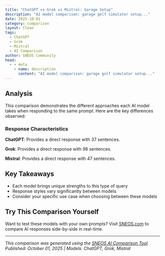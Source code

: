 ```yaml
---
title: "ChatGPT vs Grok vs Mistral: Garage Setup"
description: "AI model comparison: garage golf simulator setup..."
date: 2025-10-01
category: comparison
layout: Clean
tags:
  - ChatGPT
  - Grok
  - Mistral
  - AI Comparison
author: SNEOS Community
head:
  - - meta
    - name: description
      content: "AI model comparison: garage golf simulator setup..."
---
```


<ChatComparison
  title="ChatGPT vs Grok vs Mistral: Garage Setup"
  prompt="garage golf simulator setup"
  :responses='{
    "ChatGPT": "Setting up a golf simulator in your garage can be a fantastic way to practice your swing year-round. Here\u2019s a step-by-step guide to help you get started:\n\n### 1. Assess Your Space\n- **Ceiling Height:** Aim for at least 9 feet to comfortably swing a driver.\n- **Floor Space:** Ideally, at least 10 feet wide by 15 feet deep.\n- **Lighting \u0026 Ventilation:** Ensure good lighting and ventilation for comfort.\n\n### 2. Choose a Golf Simulator System\nOptions range from high-end systems to budget-friendly setups. Popular brands include:\n- **SkyTrak**\n- **TrackMan**\n- **Foresight Sports**\n- **OptiShot**\n- **Uneekor**\n\nConsider your budget, desired features (e.g., launch data accuracy, graphics, multiplayer), and software compatibility.\n\n### 3. Impact Screen and Enclosure\n- Purchase a high-quality **impact screen** to show visuals and absorb ball impact.\n- Use a **hitting mat** that simulates fairway turf.\n- Consider a **net enclosure** or dedicated frame to protect walls and ceiling, containing the ball within your garage.\n\n### 4. Projector and Display\n- Use a bright **projector** (3000 lumens or higher recommended) to display the simulator\u2019s graphics on the impact screen.\n- Alternatively, a large **monitor or TV** can work, but the immersive experience is lessened.\n\n### 5. Launch Monitor or Sensor Setup\n- Set up your chosen launch monitor according to manufacturer instructions.\n- Position sensors or cameras where they can accurately capture ball flight and club data.\n\n### 6. Flooring and Surroundings\n- Protect garage floor with anti-fatigue mats or turf.\n- Keep space clear of obstacles for safety.\n\n### 7. Computer or Device\n- A powerful enough computer or tablet to run the simulator software.\n- Check system requirements beforehand.\n\n### 8. Connect Everything and Calibrate\n- Connect projector, sensors, and computer.\n- Calibrate sensors as per instructions for accurate data.\n\n### 9. Safety Precautions\n- Use protective gear or padding as needed.\n- Ensure garage doors/windows are closed to prevent ball damage.\n\n---\n\n### Sample Basic Setup List:\n| Item              | Purpose                       | Approximate Cost    |\n|-------------------|-------------------------------|--------------------|\n| Launch Monitor    | Ball \u0026 club data capture       | $500 - $20,000\u002B    |\n| Impact Screen      | Visual display \u0026 ball stop    | $200 - $1,000      |\n| Hitting Mat        | Simulate turf \u0026 protect floor | $100 - $500        |\n| Projector          | Displays simulation graphics  | $500 - $2,000      |\n| Enclosure/Net     | Protect walls \u0026 contain balls | $200 - $1,000      |\n| Computer/Tablet    | Runs the software             | $500 - $2,000\u002B     |\n\n---\n\n### Tips:\n- Check door clearance for your swing path.\n- Consider soundproofing if noise is a concern.\n- Look into ceiling-mounted projectors to save space.\n- Use ceiling mounts and floor mats with anti-slip backing for safety.\n\nIf you want recommendations based on specific budget or garage size, feel free to ask!",
    "Grok": "Setting up a garage golf simulator is a fantastic way to practice your swing, play virtual rounds, and improve your game from the comfort of home, regardless of weather conditions. Below is a comprehensive guide to help you create an effective and functional garage golf simulator setup.\n\n---\n\n### 1. Assess Your Garage Space\nBefore purchasing equipment, evaluate your garage to ensure it\u2019s suitable for a simulator setup. Consider the following:\n\n- **Dimensions:** \n  - **Height:** You\u2019ll need at least **9-10 feet** of ceiling height to swing a club comfortably without hitting the ceiling. Taller ceilings (12 feet or more) are ideal for drivers and high shots.\n  - **Width:** A minimum of **10-12 feet** wide to accommodate your swing and avoid hitting walls. Wider spaces (15\u002B feet) are better for a more immersive setup.\n  - **Depth:** At least **15-18 feet** deep to allow space for the hitting area, screen, and projector (if used). Ideally, 20\u002B feet for better ball flight tracking.\n- **Flooring:** Concrete garage floors are fine, but consider adding a hitting mat for comfort and to protect your joints and clubs.\n- **Lighting:** Ensure the space is well-lit for visibility, but avoid glare on screens or sensors.\n- **Ventilation:** Garages can get hot or stuffy. Add fans or ventilation to keep the space comfortable during long practice sessions.\n- **Safety:** Ensure there are no obstructions (shelves, tools, cars) in the swing area to prevent damage or injury.\n\n---\n\n### 2. Essential Equipment for a Golf Simulator\nHere\u2019s a breakdown of the core components you\u2019ll need for your garage golf simulator:\n\n#### a) Launch Monitor\nA launch monitor is the heart of your simulator, tracking ball and club data such as ball speed, launch angle, spin rate, and carry distance. Options range in price and accuracy:\n- **Budget-Friendly:** SkyTrak, OptiShot 2, or Garmin Approach R10 ($500\u2013$3,000). These are portable and good for basic data and simulation.\n- **Mid-Range:** FlightScope Mevo\u002B or TrackMan 4 ($2,000\u2013$10,000). These provide more accurate data and better software integration.\n- **High-End:** Foresight Sports GCQuad or TrackMan iO ($10,000\u002B). Professional-grade accuracy used by pros and instructors.\n- **Considerations:** Ensure the launch monitor fits your space requirements (some need more depth for accurate readings) and budget.\n\n#### b) Hitting Mat\nA quality hitting mat replicates the feel of real turf and protects your clubs and body.\n- **Size:** At least 4x5 feet to accommodate your stance and swing. Larger mats (5x5 feet or bigger) are better.\n- **Types:** Look for mats with a realistic feel, like fiberbuilt or TrueStrike mats, which are kinder on wrists and elbows.\n- **Price:** $100\u2013$500 for a good mat.\n- **Optional:** Add a stance mat or turf padding around the hitting area for comfort.\n\n#### c) Impact Screen or Net\nYou\u2019ll need something to stop the ball after you hit it. Choose between a net or a full impact screen (if using a projector for visuals).\n- **Nets:** Affordable and simple ($50\u2013$200). Examples include Spornia SPG-7 or Net Return Pro Series. Ensure it\u2019s rated for real golf balls and has a sturdy frame.\n- **Impact Screens:** Necessary if you\u2019re projecting a course simulation ($200\u2013$1,000). Look for durable materials that can withstand repeated impacts. Hang it 10\u201312 feet from your hitting area for safety.\n- **Safety Tip:** Add side netting or padding to protect walls and prevent errant shots from causing damage.\n\n#### d) Projector and Screen (Optional for Visual Simulation)\nIf you want to play virtual courses or see shot replays, a projector paired with an impact screen is essential.\n- **Projector:** Choose a short-throw projector (BenQ, Optoma, or Epson) with at least 3,000 lumens for clear visuals in a semi-lit garage. Price: $500\u2013$2,000.\n- **Mounting:** Ceiling or wall-mount the projector behind the hitting area to avoid shadows.\n- **Software Compatibility:** Ensure the projector works with your launch monitor\u2019s software for seamless visuals.\n\n#### e) Computer or Device\nMost launch monitors require a computer, tablet, or smartphone to run simulation software.\n- **Requirements:** Check your launch monitor\u2019s specs (e.g., SkyTrak needs a powerful iPad or PC for smooth operation).\n- **Software:** Popular options include E6 Connect, TGC 2019 (The Golf Club), or FSX by Foresight Sports. Some software requires annual subscriptions ($200\u2013$500/year).\n\n#### f) Golf Clubs and Balls\n- Use your own clubs for realistic feedback.\n- Use real golf balls for accuracy with most launch monitors (some budget options like OptiShot work with foam balls). Check if your device requires specific \u201Cmarked\u201D balls for tracking.\n\n---\n\n### 3. Optional Enhancements\nThese add-ons can elevate your setup for comfort and immersion:\n- **Sound System:** Add speakers for background course audio or music.\n- **Seating:** Include a chair or stool for breaks during long sessions.\n- **Decor:** Add turf flooring, golf-themed decor, or lighting to mimic a pro shop or studio vibe.\n- **Camera System:** Record your swing for analysis using a separate camera or tripod.\n\n---\n\n### 4. Budget Breakdown\nYour budget will dictate the quality and features of your setup. Here\u2019s a rough estimate:\n- **Basic Setup ($500\u2013$1,500):** Budget launch monitor (e.g., OptiShot), simple net, small hitting mat, no projector.\n- **Mid-Range Setup ($2,000\u2013$5,000):** SkyTrak or Mevo\u002B, quality mat, impact screen, short-throw projector.\n- **Premium Setup ($10,000\u002B):** High-end launch monitor (GCQuad or TrackMan), custom enclosure, premium mat, top-tier projector and software.\n\n---\n\n### 5. Step-by-Step Setup Process\n1. **Clear and Prepare the Space:** Remove clutter, measure dimensions, and ensure safety.\n2. **Install Flooring/Mat:** Lay down your hitting mat and any additional turf or padding.\n3. **Set Up the Net or Screen:** Securely install your net or impact screen at the correct distance (usually 10\u201312 feet from the hitting area).\n4. **Position the Launch Monitor:** Place it according to the manufacturer\u2019s guidelines (some need to be in front of or behind the ball).\n5. **Mount the Projector (if applicable):** Install it overhead or behind the hitting area, projecting onto the impact screen.\n6. **Connect Software:** Set up your computer or device, install the simulation software, and pair it with the launch monitor.\n7. **Test the Setup:** Hit a few shots to ensure the launch monitor tracks accurately and the screen/net holds up.\n8. **Calibrate and Refine:** Adjust lighting, projector alignment, and launch monitor settings for optimal performance.\n\n---\n\n### 6. Safety and Maintenance Tips\n- **Protect Your Space:** Use side netting or foam padding on walls to prevent damage from mishits.\n- **Check Equipment Regularly:** Inspect nets and screens for wear and tear, as real golf balls can cause damage over time.\n- **Swing Safely:** Double-check ceiling height and surroundings before swinging, especially with drivers.\n- **Clean the Area:** Keep the garage free of debris to avoid tripping or equipment damage.\n\n---\n\n### 7. Recommended Products for Different Budgets\n#### Budget Setup (~$1,000)\n- Launch Monitor: OptiShot 2 (~$500)\n- Hitting Mat: Basic 4x5 mat (~$150)\n- Net: Spornia SPG-7 (~$300)\n\n#### Mid-Range Setup (~$3,500)\n- Launch Monitor: SkyTrak (~$2,000)\n- Hitting Mat: Fiberbuilt Flight Deck (~$300)\n- Impact Screen \u002B Frame: Carl\u2019s Place Golf Enclosure (~$800)\n- Projector: Optoma GT1080HDR (~$700)\n\n#### Premium Setup (~$15,000\u002B)\n- Launch Monitor: Foresight Sports GCQuad (~$11,000)\n- Hitting Mat: TrueStrike Double Mat (~$800)\n- Custom Enclosure \u002B Screen: Carl\u2019s Place Premium (~$1,500)\n- Projector: BenQ LK936ST 4K (~$3,000)\n\n---\n\n### 8. Additional Considerations\n- **Power Supply:** Ensure you have enough outlets for the launch monitor, projector, and computer. Use extension cords or power strips if needed.\n- **Internet Connection:** Some software requires a stable Wi-Fi connection for updates or online play.\n- **Noise:** Hitting golf balls in a garage can be loud. Consider soundproofing or warning neighbors if needed.\n- **Insurance:** Check if your homeowner\u2019s insurance covers potential damage from a golf simulator setup.\n\n---\n\nBy following this guide, you can create a garage golf simulator tailored to your space, budget, and skill level. Whether you\u2019re a casual golfer or a serious player, this setup will help you practice year-round and take your game to the next level. Let me know if you\u2019d like more details on specific equipment or software!",
    "Mistral": "Setting up a garage golf simulator can be a fantastic way to practice your swing and enjoy the game year-round. Here\u2019s a step-by-step guide to help you get started:\n\n### 1. Measure Your Space\n- **Dimensions**: Ensure your garage has enough space for a full swing. Typically, you need at least 10 feet in width, 10 feet in height, and 15 feet in depth.\n- **Clearance**: Make sure there are no obstructions like shelves, tools, or vehicles that could interfere with your swing.\n\n### 2. Choose a Golf Simulator\n- **Budget**: Determine your budget. Golf simulators can range from a few hundred dollars to several thousand.\n- **Features**: Decide on the features you need, such as high-definition graphics, multiple courses, swing analysis, and multiplayer options.\n- **Brands**: Popular brands include SkyTrak, OptiShot, Foresight Sports, and TrackMan.\n\n### 3. Select a Projector and Screen\n- **Projector**: Choose a short-throw projector for a clear, large image in a small space. Look for one with high lumens for brightness and good resolution (1080p or 4K).\n- **Screen**: Opt for a high-quality impact screen that can withstand the impact of golf balls. Ensure it is large enough to display the simulator\u2019s graphics clearly.\n\n### 4. Install the Impact Screen\n- **Frame**: Build or purchase a frame to hold the impact screen. Ensure it is sturdy and secure.\n- **Mounting**: Mount the screen at the correct height and distance from the hitting area.\n\n### 5. Set Up the Projector\n- **Mounting**: Mount the projector on the ceiling or a stand, ensuring it is aligned with the impact screen.\n- **Calibration**: Adjust the projector settings for the best image quality and alignment.\n\n### 6. Install the Golf Simulator\n- **Hardware**: Set up the simulator hardware, such as the launch monitor, sensors, and cameras.\n- **Software**: Install the simulator software on your computer or tablet. Ensure it is compatible with your hardware.\n\n### 7. Add a Hitting Mat\n- **Quality**: Choose a high-quality hitting mat that mimics the feel of real grass.\n- **Placement**: Position the mat in the hitting area, ensuring it is level and secure.\n\n### 8. Set Up Lighting\n- **Ambient Lighting**: Ensure the garage has adequate lighting for visibility and to enhance the simulator experience.\n- **Projector Lighting**: Avoid direct light on the impact screen to prevent glare and ensure a clear image.\n\n### 9. Add Additional Equipment\n- **Netting**: Consider adding side netting to catch errant shots and protect the walls.\n- **Furniture**: Add a comfortable chair or couch for relaxing between shots.\n- **Storage**: Include storage solutions for your golf clubs and accessories.\n\n### 10. Test and Adjust\n- **Calibration**: Test the simulator and make any necessary adjustments to the projector, screen, and sensors.\n- **Practice**: Spend some time practicing to ensure everything is working correctly and to get used to the setup.\n\n### 11. Safety Considerations\n- **Ventilation**: Ensure the garage has adequate ventilation to prevent overheating of equipment.\n- **Electrical**: Make sure all electrical components are properly grounded and safe.\n- **Fire Safety**: Keep a fire extinguisher nearby and ensure there are no flammable materials near electrical equipment.\n\n### 12. Enjoy Your Simulator\n- **Invite Friends**: Share the experience with friends and family.\n- **Improve Your Game**: Use the simulator to practice and improve your golf skills.\n\nBy following these steps, you can create a functional and enjoyable garage golf simulator setup that will provide hours of entertainment and help you improve your game."
  }'
  published-date="18:12"
/>

## Analysis

This comparison demonstrates the different approaches each AI model takes when responding to the same prompt. Here are the key differences observed:

### Response Characteristics

**ChatGPT**: Provides a direct response with 37 sentences. 

**Grok**: Provides a direct response with 98 sentences. 

**Mistral**: Provides a direct response with 47 sentences. 

## Key Takeaways

- Each model brings unique strengths to this type of query
- Response styles vary significantly between models
- Consider your specific use case when choosing between these models

## Try This Comparison Yourself

Want to test these models with your own prompts? Visit [SNEOS.com](https://sneos.com) to compare AI responses side-by-side in real-time.

---

*This comparison was generated using the [SNEOS AI Comparison Tool](https://sneos.com)*
*Published: October 01, 2025 | Models: ChatGPT, Grok, Mistral*
